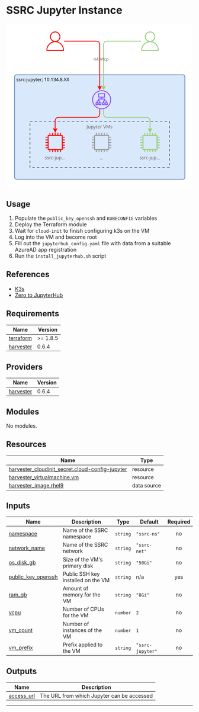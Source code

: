 # SSRC Jupyter Instance

![SSRC-Jupyter diagram](../docs/ssrc-jupyter.drawio.svg)

## Usage

1. Populate the `public_key_openssh` and `KUBECONFIG` variables
2. Deploy the Terraform module
3. Wait for `cloud-init` to finish configuring k3s on the VM
4. Log into the VM and become root
5. Fill out the `jupyterhub_config.yaml` file with data from a
   suitable AzureAD app registration
6. Run the `install_jupyterhub.sh` script

## References

- [K3s](https://docs.k3s.io/installation)
- [Zero to JupyterHub](https://z2jh.jupyter.org/en/stable/)

<!-- BEGIN_TF_DOCS -->
## Requirements

| Name | Version |
|------|---------|
| <a name="requirement_terraform"></a> [terraform](#requirement\_terraform) | >= 1.8.5 |
| <a name="requirement_harvester"></a> [harvester](#requirement\_harvester) | 0.6.4 |

## Providers

| Name | Version |
|------|---------|
| <a name="provider_harvester"></a> [harvester](#provider\_harvester) | 0.6.4 |

## Modules

No modules.

## Resources

| Name | Type |
|------|------|
| [harvester_cloudinit_secret.cloud-config-jupyter](https://registry.terraform.io/providers/harvester/harvester/0.6.4/docs/resources/cloudinit_secret) | resource |
| [harvester_virtualmachine.vm](https://registry.terraform.io/providers/harvester/harvester/0.6.4/docs/resources/virtualmachine) | resource |
| [harvester_image.rhel9](https://registry.terraform.io/providers/harvester/harvester/0.6.4/docs/data-sources/image) | data source |

## Inputs

| Name | Description | Type | Default | Required |
|------|-------------|------|---------|:--------:|
| <a name="input_namespace"></a> [namespace](#input\_namespace) | Name of the SSRC namespace | `string` | `"ssrc-ns"` | no |
| <a name="input_network_name"></a> [network\_name](#input\_network\_name) | Name of the SSRC network | `string` | `"ssrc-net"` | no |
| <a name="input_os_disk_gb"></a> [os\_disk\_gb](#input\_os\_disk\_gb) | Size of the VM's primary disk | `string` | `"50Gi"` | no |
| <a name="input_public_key_openssh"></a> [public\_key\_openssh](#input\_public\_key\_openssh) | Public SSH key installed on the VM | `string` | n/a | yes |
| <a name="input_ram_gb"></a> [ram\_gb](#input\_ram\_gb) | Amount of memory for the VM | `string` | `"8Gi"` | no |
| <a name="input_vcpu"></a> [vcpu](#input\_vcpu) | Number of CPUs for the VM | `number` | `2` | no |
| <a name="input_vm_count"></a> [vm\_count](#input\_vm\_count) | Number of instances of the VM | `number` | `1` | no |
| <a name="input_vm_prefix"></a> [vm\_prefix](#input\_vm\_prefix) | Prefix applied to the VM | `string` | `"ssrc-jupyter"` | no |

## Outputs

| Name | Description |
|------|-------------|
| <a name="output_access_url"></a> [access\_url](#output\_access\_url) | The URL from which Jupyter can be accessed |

---
<!-- END_TF_DOCS -->
